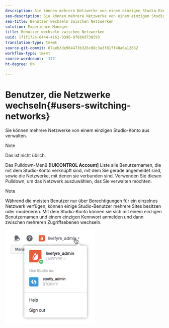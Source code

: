 ```yaml
---
description: Sie können mehrere Netzwerke von einem einzigen Studio-Konto aus verwalten.
seo-description: Sie können mehrere Netzwerke von einem einzigen Studio-Konto aus verwalten.
seo-title: Benutzer wechseln zwischen Netzwerken
solution: Experience Manager
title: Benutzer wechseln zwischen Netzwerken
uuid: 1f1f172b-6444-4161-9396-8f6b6d738593
translation-type: tm+mt
source-git-commit: 67aeb3de964473b326c88c3a3f81ff48a6a12652
workflow-type: tm+mt
source-wordcount: '122'
ht-degree: 0%

---
```



# Benutzer, die Netzwerke wechseln{#users-switching-networks}

Sie können mehrere Netzwerke von einem einzigen Studio-Konto aus verwalten.

>[!NOTE]
>
>Das ist nicht üblich.

Das Pulldown-Menü **[!UICONTROL Account]** Liste alle Benutzernamen, die mit dem Studio-Konto verknüpft sind, mit dem Sie gerade angemeldet sind, sowie die Netzwerke, mit denen sie verbunden sind. Verwenden Sie diesen Pulldown, um das Netzwerk auszuwählen, das Sie verwalten möchten.

>[!NOTE]
>
>Während die meisten Benutzer nur über Berechtigungen für ein einzelnes Netzwerk verfügen, können einige Studio-Benutzer mehrere Sites besitzen oder moderieren. Mit dem Studio-Konto können sie sich mit einem einzigen Benutzernamen und einem einzigen Kennwort anmelden und dann zwischen mehreren Zugriffsebenen wechseln.

![](assets/UsersChangeAccount-285x300.png)

